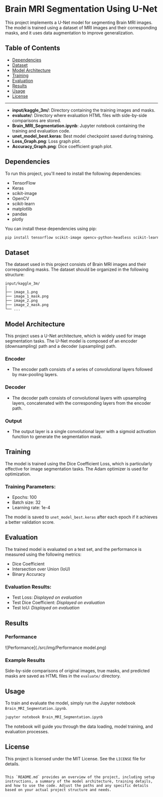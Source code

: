 

# Brain MRI Segmentation Using U-Net

This project implements a U-Net model for segmenting Brain MRI images. The model is trained using a dataset of MRI images and their corresponding masks, and it uses data augmentation to improve generalization.

## Table of Contents
- [Dependencies](#dependencies)
- [Dataset](#dataset)
- [Model Architecture](#model-architecture)
- [Training](#training)
- [Evaluation](#evaluation)
- [Results](#results)
- [Usage](#usage)
- [License](#license)

---

- **input/kaggle_3m/**: Directory containing the training images and masks.
- **evaluate/**: Directory where evaluation HTML files with side-by-side comparisons are stored.
- **Brain_MRI_Segmentation.ipynb**: Jupyter notebook containing the training and evaluation code.
- **unet_model_best.keras**: Best model checkpoint saved during training.
- **Loss_Graph.png**: Loss graph plot.
- **Accuracy_Graph.png**: Dice coefficient graph plot.

## Dependencies

To run this project, you'll need to install the following dependencies:

- TensorFlow
- Keras
- scikit-image
- OpenCV
- scikit-learn
- matplotlib
- pandas
- plotly

You can install these dependencies using pip:

```bash
pip install tensorflow scikit-image opencv-python-headless scikit-learn matplotlib pandas plotly
```

## Dataset

The dataset used in this project consists of Brain MRI images and their corresponding masks. The dataset should be organized in the following structure:

```
input/kaggle_3m/
│
├── image_1.png
├── image_1_mask.png
├── image_2.png
├── image_2_mask.png
└── ...
```

## Model Architecture

This project uses a U-Net architecture, which is widely used for image segmentation tasks. The U-Net model is composed of an encoder (downsampling) path and a decoder (upsampling) path.

### Encoder
- The encoder path consists of a series of convolutional layers followed by max-pooling layers.

### Decoder
- The decoder path consists of convolutional layers with upsampling layers, concatenated with the corresponding layers from the encoder path.

### Output
- The output layer is a single convolutional layer with a sigmoid activation function to generate the segmentation mask.

## Training

The model is trained using the Dice Coefficient Loss, which is particularly effective for image segmentation tasks. The Adam optimizer is used for optimization.

### Training Parameters:
- Epochs: 100
- Batch size: 32
- Learning rate: 1e-4

The model is saved to `unet_model_best.keras` after each epoch if it achieves a better validation score.

## Evaluation

The trained model is evaluated on a test set, and the performance is measured using the following metrics:
- Dice Coefficient
- Intersection over Union (IoU)
- Binary Accuracy

### Evaluation Results:
- Test Loss: *Displayed on evaluation*
- Test Dice Coefficient: *Displayed on evaluation*
- Test IoU: *Displayed on evaluation*

## Results

### Performance
![Performance](./src/img/Performance model.png)


### Example Results

Side-by-side comparisons of original images, true masks, and predicted masks are saved as HTML files in the `evaluate/` directory.

## Usage

To train and evaluate the model, simply run the Jupyter notebook `Brain_MRI_Segmentation.ipynb`.

```bash
jupyter notebook Brain_MRI_Segmentation.ipynb
```

The notebook will guide you through the data loading, model training, and evaluation processes.

## License

This project is licensed under the MIT License. See the `LICENSE` file for details.
```

This `README.md` provides an overview of the project, including setup instructions, a summary of the model architecture, training details, and how to use the code. Adjust the paths and any specific details based on your actual project structure and needs.
